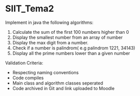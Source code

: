 # SIIT_Tema2
  Implement in java the following algorithms:  
  1. Calculate the sum of the first 100 numbers higher than 0  
  2. Display the smallest number from an array of number  
  3. Display the max digit from a number.  
  4. Check if a number is palindrom( e.g palindrom 1221, 34143)  
  5. Display all the prime numbers lower than a given number    
  
  Validation Criteria:  
  - Respecting naming conventions  
  - Code compiles 
  - Main class and algorithm classes seperated 
  - Code archived in Git and link uploaded to Moodle 
